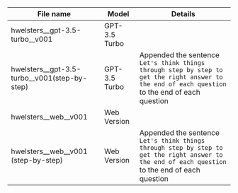 | File name                                     | Model           | Details                          |
| --- | ---   | --- |
| hwelsters__gpt-3.5-turbo__v001                | GPT-3.5 Turbo   |  |
| hwelsters__gpt-3.5-turbo__v001(step-by-step)  | GPT-3.5 Turbo   | Appended the sentence `Let's think things through step by step to get the right answer to the end of each question` to the end of each question |
| hwelsters__web__v001                          | Web Version     |  |
| hwelsters__web__v001 (step-by-step)           | Web Version     | Appended the sentence `Let's think things through step by step to get the right answer to the end of each question` to the end of each question |
